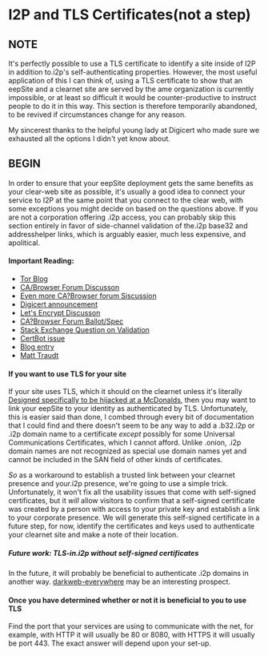 
I2P and TLS Certificates(not a step)
====================================

NOTE
----

It's perfectly possible to use a TLS certificate to identify a site inside of
I2P in addition to.i2p's self-authenticating properties. However, the most
useful application of this I can think of, using a TLS certificate to show that
an eepSite and a clearnet site are served by the ame organization is currently
impossible, or at least so difficult it would be counter-productive to instruct
people to do it in this way. This section is therefore temporarily abandoned, to
be revived if circumstances change for any reason.

My sincerest thanks to the helpful young lady at Digicert who made sure we
exhausted all the options I didn't yet know about.

BEGIN
-----

In order to ensure that your eepSite deployment gets the same benefits as your
clear-web site as possible, it's usually a good idea to connect your service to
I2P at the same point that you connect to the clear web, with some exceptions
you might decide on based on the questions above. If you are not a corporation
offering .i2p access, you can probably skip this section entirely in favor of
side-channel validation of the.i2p base32 and addresshelper links, which is
arguably easier, much less expensive, and apolitical.

#### Important Reading:

 * [Tor Blog](https://blog.torproject.org/facebook-hidden-services-and-https-certs)
 * [CA/Browser Forum Discusson](https://cabforum.org/pipermail/public/2015-November/006213.html)
 * [Even more CA?Browser forum Siscussion](https://cabforum.org/pipermail/public/2014-October/thread.html#4210)
 * [Digicert announcement](https://www.digicert.com/blog/anonymous-facebook-via-tor/)
 * [Let's Encrypt Discusson](https://community.letsencrypt.org/t/letsencrypt-for-onion/10045)
 * [CA?Browser Forum Ballot/Spec](https://cabforum.org/2015/02/18/ballot-144-validation-rules-dot-onion-names/)
 * [Stack Exchange Question on Validation](https://tor.stackexchange.com/questions/9740/how-to-easily-verify-certificates-on-onion-versions-of-clearnet-sites)
 * [CertBot issue](https://github.com/certbot/certbot/issues/91)
 * [Blog entry](https://medium.com/@alecmuffett/onions-certs-browsers-a-three-way-mexican-standoff-7dc987b8ebc8)
 * [Matt Traudt](https://matt.traudt.xyz/p/o44SnkW2.html)

#### If you want to use TLS for your site

If your site uses TLS, which it should on the clearnet unless it's literally
[Designed specifically to be hijacked at a McDonalds](http://neverssl.com), then
you may want to link your eepSite to your identity as authenticated by TLS.
Unfortunately, this is easier said than done, I combed through every bit of
documentation that I could find and there doesn't seem to be any way to add a
.b32.i2p or .i2p domain name to a certificate *except* possibly for some
Universal Communications Certificates, which I cannot afford. Unlike .onion,
.i2p domain names are not recognized as special use domain names yet and cannot
be included in the SAN field of other kinds of certificates.

*So* as a workaround to establish a trusted link between your clearnet presence
and your.i2p presence, we're going to use a simple trick. Unfortunately, it
won't fix all the usability issues that come with self-signed certificates, but
it *will* allow visitors to confirm that a self-signed certificate was created
by a person with access to your private key and establish a link to your
corporate presence. We will generate this self-signed certificate in a future
step, for now, identify the certificates and keys used to authenticate your
clearnet site and make a note of their location.

##### Future work: TLS-in.i2p without self-signed certificates

In the future, it will probably be beneficial to authenticate .i2p domains in
another way. [darkweb-everywhere](https://github.com/chris-barry/darkweb-everywhere)
may be an interesting prospect.

#### Once you have determined whether or not it is beneficial to you to use TLS

Find the port that your services are using to communicate with the net, for
example, with HTTP it will usually be 80 or 8080, with HTTPS it will usually be
port 443. The exact answer will depend upon your set-up.
